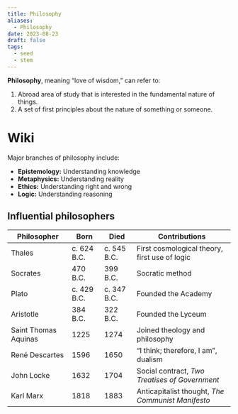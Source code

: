 ```yaml
---
title: Philosophy
aliases:
  - Philosophy
date: 2023-08-23
draft: false
tags:
  - seed
  - stem
---
```


**Philosophy**, meaning “love of wisdom,” can refer to:

1. Abroad area of study that is interested in the fundamental nature of things.
2. A set of first principles about the nature of something or someone.

# Wiki

Major branches of philosophy include:

- **Epistemology:** Understanding knowledge
- **Metaphysics:** Understanding reality
- **Ethics:** Understanding right and wrong
- **Logic:** Understanding reasoning

## Influential philosophers

| **Philosopher** | **Born** | **Died** | **Contributions** |
| --- | --- | --- | --- |
| Thales | c. 624 B.C. | c. 545 B.C. | First cosmological theory, first use of logic |
| Socrates | 470 B.C. | 399 B.C. | Socratic method |
| Plato | c. 429 B.C. | c. 347 B.C. | Founded the Academy |
| Aristotle | 384 B.C. | 322 B.C. | Founded the Lyceum |
| Saint Thomas Aquinas | 1225 | 1274 | Joined theology and philosophy |
| René Descartes | 1596 | 1650 | “I think; therefore, I am”, dualism |
| John Locke | 1632 | 1704 | Social contract, *Two Treatises of Government* |
| Karl Marx | 1818 | 1883 | Anticapitalist thought, *The Communist Manifesto* |